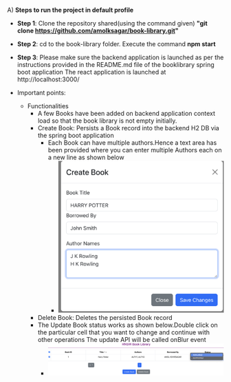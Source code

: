 A) **Steps to run the project in default profile**
- **Step 1**: Clone the repository shared(using the command given)
  **"git clone https://github.com/amolksagar/book-library.git"**

- **Step 2**:
  cd to the book-library folder.
  Execute the command
  **npm start**

- **Step 3**:
  Please make sure the backend application is launched as per the instructions provided in the README.md file of the booklibrary spring boot application
  The react application is launched at http://localhost:3000/
  
- Important points:
    - Functionalities
        - A few Books have been added on backend application context load so that the book library is not empty initially.
        - Create Book: Persists a Book record into the backend H2 DB via the spring boot application
            - Each Book can have multiple authors.Hence a text area has been provided where you can enter multiple Authors each on a new line as shown below
                - ![alt text](image-1.png)
        - Delete Book: Deletes the persisted Book record
        - The Update Book status works as shown below.Double click on the particular cell that you want to change and continue with other operations
          The update API will be called onBlur event
            - ![alt text](image.png)